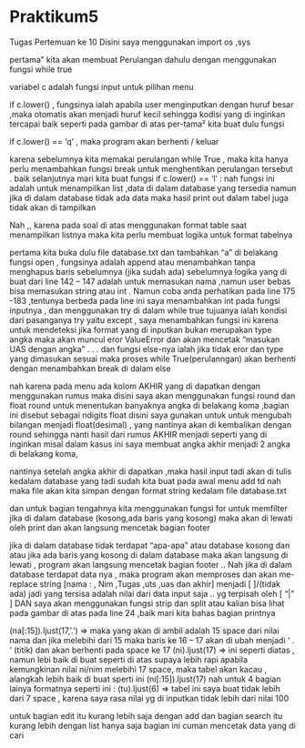 # Praktikum5
Tugas Pertemuan ke 10
 Disini saya menggunakan
 import os ,sys
 
 pertama” kita akan membuat Perulangan dahulu dengan menggunakan fungsi while true
 
 
 variabel c adalah fungsi input untuk pilihan menu
 
 if c.lower() , fungsinya ialah apabila user menginputkan dengan huruf besar ,maka otomatis akan menjadi huruf kecil sehingga kodisi yang di inginkan tercapai
baik seperti pada gambar di atas per-tama² kita buat dulu fungsi

if c.lower() == ‘q’ , maka program akan berhenti / keluar

karena sebelumnya kita memakai perulangan while True , maka kita hanya perlu menambahkan fungsi break untuk menghentikan perulangan tersebut .
baik selanjutnya mari kita buat fungsi if c.lower() == ‘l’ :
nah fungsi ini adalah untuk menampilkan list ,data di dalam database yang tersedia
namun jika di dalam database tidak ada data
maka hasil print out dalam tabel juga tidak akan di tampilkan

Nah ,,
karena pada soal di atas menggunakan format table saat menampilkan listnya
maka kita perlu membuat logika untuk format tabelnya

pertama kita buka dulu file database.txt dan tambahkan “a” di belakang fungsi open , fungsinya adalah append atau menambahkan tanpa menghapus baris sebelumnya (jika sudah ada) sebelumnya
logika yang di buat dari line 142 – 147 adalah untuk memasukan nama ,namun user bebas bisa memasukan string atau int . Namun coba anda perhatikan pada line 175 -183 ,tentunya berbeda
pada line ini saya menambahkan int pada fungsi inputnya , dan menggunakan try di dalam while true tujuanya ialah kondisi dari pasanganya try yaitu except , saya menambahkan fungsi ini karena untuk mendeteksi jika format yang di inputkan bukan merupakan type angka maka akan muncul eror ValueError dan akan mencetak “masukan UAS dengan angka” . . . dan fungsi else-nya ialah jika tidak eror dan type yang dimasukan sesuai maka proses while True(perulanngan) akan berhenti dengan menambahkan break di dalam else

nah karena pada menu ada kolom AKHIR yang di dapatkan dengan menggunakan rumus
maka disini saya akan menggunakan fungsi round dan float
round untuk menentukan banyaknya angka di belakang koma ,bagian ini disebut sebagai ndigits
float disini saya gunakan untuk untuk mengubah bilangan menjadi float(desimal) , yang nantinya akan di kembalikan dengan round sehingga nanti hasil dari rumus AKHIR menjadi seperti yang di inginkan misal dalam kasus ini saya membuat angka akhir menjadi 2 angka di belakang koma,

nantinya setelah angka akhir di dapatkan ,maka hasil input tadi akan di tulis kedalam database yang tadi sudah kita buat pada awal menu add td
nah maka file akan kita simpan dengan format string kedalam file database.txt

dan untuk bagian tengahnya kita menggunakan fungsi for untuk memfilter jika di dalam database (kosong,ada baris yang kosong) maka akan di lewati oleh print dan akan langsung mencetak bagian footer 

jika di dalam database tidak terdapat “apa-apa” atau database kosong dan atau jika ada baris yang kosong di dalam database maka akan langsung di lewati , program akan langsung mencetak bagian footer ..
Nah jika di dalam database terdapat data nya , maka program akan memproses dan akan me-replace string [nama : , Nim ,Tugas ,uts ,uas dan akhir] menjadi [ ]/(tidak ada) jadi yang tersisa adalah nilai dari data input saja ..
yg terpisah oleh [ “|” ]
DAN saya akan menggunakan fungsi strip dan split
atau kalian bisa lihat pada gambar di atas pada line 24 ,baik mari kita bahas bagian printnya

(na[:15]).ljust(17,’.’) => maka yang akan di ambil adalah 15 space dari nilai nama dan jika melebihi dari 15 maka baris ke 16 – 17 akan di ubah menjadi ‘ . ‘ (titik) dan akan berhenti pada space ke 17
(ni).ljust(17) => ini seperti diatas , namun lebi baik di buat seperti di atas supaya lebih rapi apabila kemungkinan nilai ni/nim melebihi 17 space, maka tabel akan kacau , alangkah lebih baik di buat sperti ini (ni[:15]).ljust(17)
nah untuk 4 bagian lainya formatnya seperti ini :
(tu).ljust(6) => tabel ini saya buat tidak lebih dari 7 space , karena saya rasa nilai yg di inputkan tidak lebih dari nilai 100

untuk bagian edit itu kurang lebih saja dengan add dan bagian search itu kurang lebih dengan list hanya saja bagian ini cuman mencetak data yang di cari
